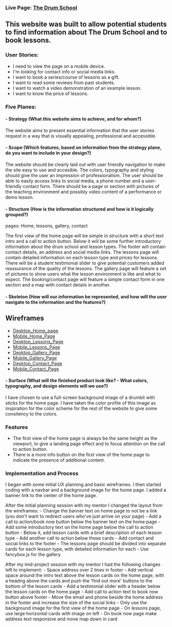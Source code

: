 
### Live Page: [The Drum School](https://oisintohak.github.io/Milestone-Project-1/)

This website was built to allow potential students to find information about The Drum School and to book lessons.
---
### User Stories:
- I need to view the page on a mobile device.
- I'm looking for contact info or social media links.
- I want to book a series/course of lessons as a gift.
- I want to read some reviews from past students.
- I want to watch a video demonstration of an example lesson.
- I want to know the price of lessons.

### Five Planes:

#### - Strategy (What this website aims to achieve, and for whom?)
The website aims to present essential information that the user stories request in a way that is visually appealing, professional and accessible.



#### - Scope (Which features, based on information from the strategy plane, do you want to include in your design?)
The website should be clearly laid out with user friendly navigation to make the site easy to use and accesible. The colors, typography and styling should give the user an impression of professionalism. The user should be able to easily access links to social media, a phone number and a user-friendly contact form. There should be a page or section with pictures of the teaching environment and possibly video content of a performance or demo lesson.



#### - Structure (How is the information structured and how is it logically grouped?)
pages: Home, lessons, gallery, contact

The first view of the home page will be simple in structure with a short text intro and a call to action button.
Below it will be some further introductory information about the drum school and lesson types. The footer will contain contact details, an address and social media links.
The lessons page will contain detailed information on each lesson type and prices for lessons. There will be a student testimonial slider to give potential customers added reassurance of the quality of the lessons.
The gallery page will feature a set of pictures to show users what the lesson environment is like and what to expect.
The booking/contact page will feature a simple contact form in one section and a map with contact details in another.



#### - Skeleton (How will our information be represented, and how will the user navigate to the information and the features?)
## Wireframes

- [Desktop_Home_page](assets/docs/wireframes/HOME_DESKTOP.PNG)
- [Mobile_Home_Page](assets/docs/wireframes/HOME_MOBILE.PNG)
- [Desktop_Lessons_Page](assets/docs/wireframes/LESSONS_DESKTOP.PNG)
- [Mobile_Lessons_Page](assets/docs/wireframes/LESSONS_MOBILE.PNG)
- [Desktop_Gallery_Page](assets/docs/wireframes/GALLERY_DESKTOP.PNG)
- [Mobile_Gallery_Page](assets/docs/wireframes/GALLERY_MOBILE.PNG)
- [Desktop_Contact_Page](assets/docs/wireframes/CONTACT_BOOK_DESKTOP.PNG)
- [Mobile_Contact_Page](assets/docs/wireframes/CONTACT_BOOK_MOBILE.PNG)


#### - Surface (What will the finished product look like? - What colors, typography, and design elements will we use?)
I have chosen to use a full-screen background image of a drumkit with sticks for the home page. I have taken the color profile of this image as inspiration for the color scheme for the rest of the website to give some consitency to the colors.


### Features

 - The first view of the home page is always be the same height as the viewport, to give a landing page effect and to focus attention on the call to action button.
 - There is a more info button on the first view of the home page to indicate the presence of additional content.



 ### Implementation and Process
I began with some initial UX planning and basic wireframes. I then started coding with a navbar and a background image for the home page. I added a banner link to the center of the home page.

 After the initial planning session with my mentor I changed the layout from the wireframes:
    - Change the banner text on home page to not be a link (you don't want to redirect users who've just arrive on your page)
    - Add a call to action/book now button below the banner text on the home page
    - Add some introductory text on the home page below the call to action button
    - Below it, add lesson cards with a brief description of each lesson type
    - Add another call to action below these cards
    - Add contact and social links to the footer
    - The lessons page should be divided into separate cards for each lesson type, with detailed information for each
    - Use fancybox.js for the gallery

After my mid-project session with my mentor I had the following changes left to implement:
    - Space address over 2 lines in footer
    - Add vertical space around the intro text above the lesson cards on the home page, with a headng above the cards and push the 'find out more' buttons to the bottom of the lesson cards
    - Add a testimonial slider with a header below the lesson cards on the home page
    - Add call to action text to book now button above footer
    - Move the email and phone beside the home address in the footer and increase the size of the social links
    - Only use the background image for the first view of the home page
    - On lessons page, use large horizontal cards with image on left
    - On book now page make address text responsive and move map down in card


